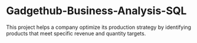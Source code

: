 # Gadgethub-Business-Analysis-SQL
This project helps a company optimize its production strategy by identifying products that meet specific revenue and quantity targets.
